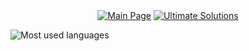 <center><a href="https://github.com/hyperplasma/Hyplus"><img src="https://img.shields.io/badge/Main%20Page-blue" alt="Main Page"></a> <a href="https://github.com/hyperplasma/Ultimate-Solutions"><img src="https://img.shields.io/badge/Ultimate%20Solutions-8A2BE2" alt="Ultimate Solutions"></a></center>

![Most used languages](https://github-readme-stats.vercel.app/api/top-langs/?username=hyperplasma&layout=compact&hide_border=true&langs_count=10)

